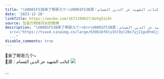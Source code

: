```yaml
---
title: "\U0001F53B来了啊哥几个~\U0001F53B源：كتائب الشهيد عز الدين القسام [图片]"
date: '2023-12-28'
linkTitle: https://weibo.com/1671109627/Nzhg5iLRr
source: 包容万物恒河水的微博
description: "\U0001F53B来了啊哥几个~<br>\U0001F53B源：كتائب الشهيد عز الدين القسام <img style=\"\"
  src=\"https://tvax4.sinaimg.cn/large/639b1bfbly1hl9yl20s7yj21gv0tm1j1.jpg\" referrerpolicy=\"no-referrer\"><br><br>
  ..."
disable_comments: true
---
```

🔻来了啊哥几个~<br>🔻源：كتائب الشهيد عز الدين القسام <img style="" src="https://tvax4.sinaimg.cn/large/639b1bfbly1hl9yl20s7yj21gv0tm1j1.jpg" referrerpolicy="no-referrer"><br><br> ...